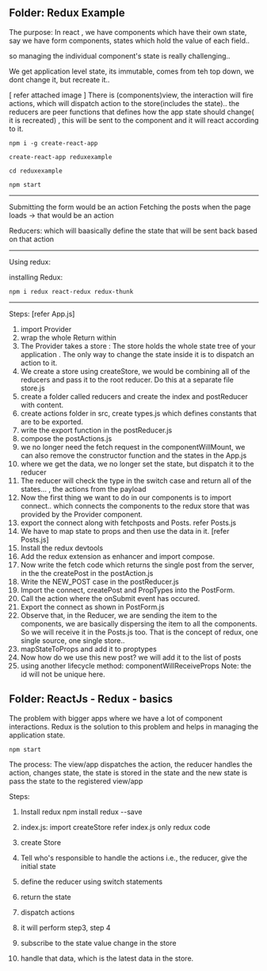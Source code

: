## Folder: Redux Example

The purpose:
In react , we have components which have their own state, say we have form components, states which hold the value of each field..

so managing the individual component's state is really challenging..

We get application level state, its immutable, comes from teh top down, we dont change it, but recreate it..

[ refer attached image ]
There is (components)view, the interaction will fire actions, which will dispatch action to the store(includes the state).. the reducers are peer functions that defines how the app state should change( it is recreated) , this will be sent to the component and it will react according to it.

`npm i -g create-react-app`

`create-react-app reduxexample`

`cd reduxexample`

`npm start`

---

Submitting the form would be an action
Fetching the posts when the page loads -> that would be an action

Reducers: which will baasically define the state that will be sent back based on that action

---

Using redux:

installing Redux:

`npm i redux react-redux redux-thunk`

---

Steps:
[refer App.js]

1.  import Provider
2.  wrap the whole Return within <Provider>
3.  The Provider takes a store : The store holds the whole state tree of your application . The only way to change the state inside it is to dispatch an action to it.
4.  We create a store using createStore, we would be combining all of the reducers and pass it to the root reducer. Do this at a separate file store.js
5.  create a folder called reducers and create the index and postReducer with content.
6.  create actions folder in src, create types.js which defines constants that are to be exported.
7.  write the export function in the postReducer.js
8.  compose the postActions.js
9.  we no longer need the fetch request in the componentWillMount, we can also remove the constructor function and the states in the App.js
10. where we get the data, we no longer set the state, but dispatch it to the reducer
11. The reducer will check the type in the switch case and return all of the states... , the actions from the payload
12. Now the first thing we want to do in our components is to import connect.. which connects the components to the redux store that was provided by the Provider component.
13. export the connect along with fetchposts and Posts. refer Posts.js
14. We have to map state to props and then use the data in it. [refer Posts.js]
15. Install the redux devtools
16. Add the redux extension as enhancer and import compose.
17. Now write the fetch code which returns the single post from the server, in the the createPost in the postAction.js
18. Write the NEW_POST case in the postReducer.js
19. Import the connect, createPost and PropTypes into the PostForm.
20. Call the action where the onSubmit event has occured.
21. Export the connect as shown in PostForm.js
22. Observe that, in the Reducer, we are sending the item to the components, we are basically dispersing the item to all the components. So we will receive it in the Posts.js too. That is the concept of redux, one single source, one single store..
23. mapStateToProps and add it to proptypes
24. Now how do we use this new post? we will add it to the list of posts
25. using another lifecycle method: componentWillReceiveProps
    Note: the id will not be unique here.

## Folder: ReactJs - Redux - basics

The problem with bigger apps where we have a lot of component interactions.
Redux is the solution to this problem and helps in managing the application state.

`npm start`

The process:
The view/app dispatches the action, the reducer handles the action, changes state, the state is stored in the state and the new state is pass the state to the registered view/app

Steps:

1. Install redux
   npm install redux --save

2. index.js: import createStore
   refer index.js only redux code

3. create Store
4. Tell who's responsible to handle the actions i.e., the reducer, give the initial state
5. define the reducer using switch statements
6. return the state
7. dispatch actions
8. it will perform step3, step 4
9. subscribe to the state value change in the store
10. handle that data, which is the latest data in the store.
